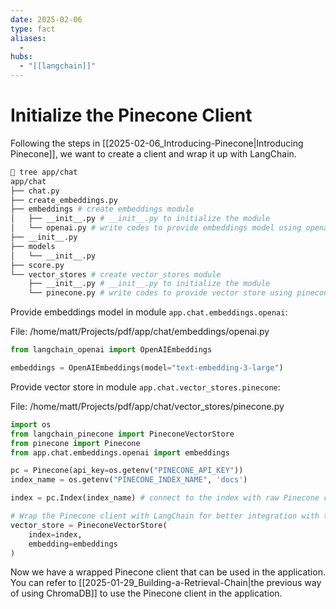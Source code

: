 ```yaml
---
date: 2025-02-06
type: fact
aliases:
  -
hubs:
  - "[[langchain]]"
---
```


# Initialize the Pinecone Client

Following the steps in [[2025-02-06_Introducing-Pinecone|Introducing Pinecone]], we want to create a client and wrap it up with LangChain.

```sh
 tree app/chat
app/chat
├── chat.py
├── create_embeddings.py
├── embeddings # create embeddings module
│   ├── __init__.py # __init__.py to initialize the module
│   └── openai.py # write codes to provide embeddings model using openai model
├── __init__.py
├── models
│   └── __init__.py
├── score.py
└── vector_stores # create vector_stores module
    ├── __init__.py # __init__.py to initialize the module
    └── pinecone.py # write codes to provide vector store using pinecone
```

Provide embeddings model in module `app.chat.embeddings.openai`:

File: /home/matt/Projects/pdf/app/chat/embeddings/openai.py
```python
from langchain_openai import OpenAIEmbeddings

embeddings = OpenAIEmbeddings(model="text-embedding-3-large")

```

Provide vector store in module `app.chat.vector_stores.pinecone`:

File: /home/matt/Projects/pdf/app/chat/vector_stores/pinecone.py
```python
import os
from langchain_pinecone import PineconeVectorStore
from pinecone import Pinecone
from app.chat.embeddings.openai import embeddings

pc = Pinecone(api_key=os.getenv("PINECONE_API_KEY"))
index_name = os.getenv("PINECONE_INDEX_NAME", 'docs')

index = pc.Index(index_name) # connect to the index with raw Pinecone client

# Wrap the Pinecone client with LangChain for better integration with the app
vector_store = PineconeVectorStore(
    index=index, 
    embedding=embeddings
)
```

Now we have a wrapped Pinecone client that can be used in the application. You can refer to [[2025-01-29_Building-a-Retrieval-Chain|the previous way of using ChromaDB]] to use the Pinecone client in the application.
